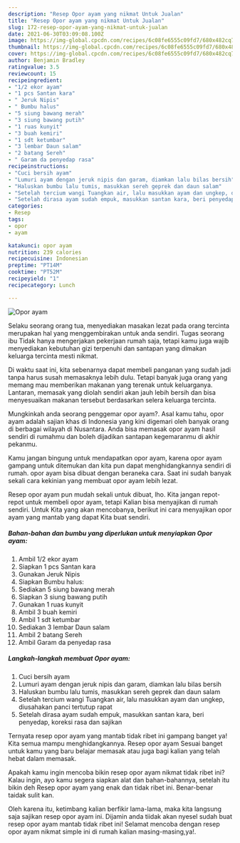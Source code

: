 ```yaml
---
description: "Resep Opor ayam yang nikmat Untuk Jualan"
title: "Resep Opor ayam yang nikmat Untuk Jualan"
slug: 172-resep-opor-ayam-yang-nikmat-untuk-jualan
date: 2021-06-30T03:09:08.100Z
image: https://img-global.cpcdn.com/recipes/6c08fe6555c09fd7/680x482cq70/opor-ayam-foto-resep-utama.jpg
thumbnail: https://img-global.cpcdn.com/recipes/6c08fe6555c09fd7/680x482cq70/opor-ayam-foto-resep-utama.jpg
cover: https://img-global.cpcdn.com/recipes/6c08fe6555c09fd7/680x482cq70/opor-ayam-foto-resep-utama.jpg
author: Benjamin Bradley
ratingvalue: 3.5
reviewcount: 15
recipeingredient:
- "1/2 ekor ayam"
- "1 pcs Santan kara"
- " Jeruk Nipis"
- " Bumbu halus"
- "5 siung bawang merah"
- "3 siung bawang putih"
- "1 ruas kunyit"
- "3 buah kemiri"
- "1 sdt ketumbar"
- "3 lembar Daun salam"
- "2 batang Sereh"
- " Garam da penyedap rasa"
recipeinstructions:
- "Cuci bersih ayam"
- "Lumuri ayam dengan jeruk nipis dan garam, diamkan lalu bilas bersih"
- "Haluskan bumbu lalu tumis, masukkan sereh geprek dan daun salam"
- "Setelah tercium wangi Tuangkan air, lalu masukkan ayam dan ungkep, diusahakan panci tertutup rapat"
- "Setelah dirasa ayam sudah empuk, masukkan santan kara, beri penyedap, koreksi rasa dan sajikan"
categories:
- Resep
tags:
- opor
- ayam

katakunci: opor ayam 
nutrition: 239 calories
recipecuisine: Indonesian
preptime: "PT14M"
cooktime: "PT52M"
recipeyield: "1"
recipecategory: Lunch

---
```



![Opor ayam](https://img-global.cpcdn.com/recipes/6c08fe6555c09fd7/680x482cq70/opor-ayam-foto-resep-utama.jpg)

Selaku seorang orang tua, menyediakan masakan lezat pada orang tercinta merupakan hal yang menggembirakan untuk anda sendiri. Tugas seorang ibu Tidak hanya mengerjakan pekerjaan rumah saja, tetapi kamu juga wajib menyediakan kebutuhan gizi terpenuhi dan santapan yang dimakan keluarga tercinta mesti nikmat.

Di waktu  saat ini, kita sebenarnya dapat membeli panganan yang sudah jadi tanpa harus susah memasaknya lebih dulu. Tetapi banyak juga orang yang memang mau memberikan makanan yang terenak untuk keluarganya. Lantaran, memasak yang diolah sendiri akan jauh lebih bersih dan bisa menyesuaikan makanan tersebut berdasarkan selera keluarga tercinta. 



Mungkinkah anda seorang penggemar opor ayam?. Asal kamu tahu, opor ayam adalah sajian khas di Indonesia yang kini digemari oleh banyak orang di berbagai wilayah di Nusantara. Anda bisa memasak opor ayam hasil sendiri di rumahmu dan boleh dijadikan santapan kegemaranmu di akhir pekanmu.

Kamu jangan bingung untuk mendapatkan opor ayam, karena opor ayam gampang untuk ditemukan dan kita pun dapat menghidangkannya sendiri di rumah. opor ayam bisa dibuat dengan beraneka cara. Saat ini sudah banyak sekali cara kekinian yang membuat opor ayam lebih lezat.

Resep opor ayam pun mudah sekali untuk dibuat, lho. Kita jangan repot-repot untuk membeli opor ayam, tetapi Kalian bisa menyajikan di rumah sendiri. Untuk Kita yang akan mencobanya, berikut ini cara menyajikan opor ayam yang mantab yang dapat Kita buat sendiri.

<!--inarticleads1-->

##### Bahan-bahan dan bumbu yang diperlukan untuk menyiapkan Opor ayam:

1. Ambil 1/2 ekor ayam
1. Siapkan 1 pcs Santan kara
1. Gunakan  Jeruk Nipis
1. Siapkan  Bumbu halus:
1. Sediakan 5 siung bawang merah
1. Siapkan 3 siung bawang putih
1. Gunakan 1 ruas kunyit
1. Ambil 3 buah kemiri
1. Ambil 1 sdt ketumbar
1. Sediakan 3 lembar Daun salam
1. Ambil 2 batang Sereh
1. Ambil  Garam da penyedap rasa




<!--inarticleads2-->

##### Langkah-langkah membuat Opor ayam:

1. Cuci bersih ayam
1. Lumuri ayam dengan jeruk nipis dan garam, diamkan lalu bilas bersih
1. Haluskan bumbu lalu tumis, masukkan sereh geprek dan daun salam
1. Setelah tercium wangi Tuangkan air, lalu masukkan ayam dan ungkep, diusahakan panci tertutup rapat
1. Setelah dirasa ayam sudah empuk, masukkan santan kara, beri penyedap, koreksi rasa dan sajikan




Ternyata resep opor ayam yang mantab tidak ribet ini gampang banget ya! Kita semua mampu menghidangkannya. Resep opor ayam Sesuai banget untuk kamu yang baru belajar memasak atau juga bagi kalian yang telah hebat dalam memasak.

Apakah kamu ingin mencoba bikin resep opor ayam nikmat tidak ribet ini? Kalau ingin, ayo kamu segera siapkan alat dan bahan-bahannya, setelah itu bikin deh Resep opor ayam yang enak dan tidak ribet ini. Benar-benar taidak sulit kan. 

Oleh karena itu, ketimbang kalian berfikir lama-lama, maka kita langsung saja sajikan resep opor ayam ini. Dijamin anda tiidak akan nyesel sudah buat resep opor ayam mantab tidak ribet ini! Selamat mencoba dengan resep opor ayam nikmat simple ini di rumah kalian masing-masing,ya!.

